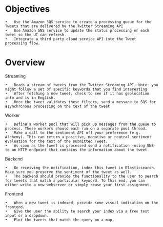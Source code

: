 # Objectives
	•	Use the Amazon SQS service to create a processing queue for the Tweets that are delivered by the Twitter Streaming API
	•	Use Amazon SNS service to update the status processing on each tweet so the UI can refresh.
	•	Integrate a third party cloud service API into the Tweet processing flow.

# Overview

Streaming

	•	Reads a stream of tweets from the Twitter Streaming API. Note: you might follow a set of specific keywords that you find interesting
	•	After fetching a new tweet, check to see if it has geolocation info and is in English.
	•	Once the tweet validates these filters, send a message to SQS for asynchronous processing on the text of the tweet

Worker

	•	Define a worker pool that will pick up messages from the queue to process. These workers should each run on a separate pool thread.
	•	Make a call to the sentiment API off your preference (e.g. Alchemy). This can return a positive, negative or neutral sentiment evaluation for the text of the submitted Tweet.
	•	As soon as the tweet is processed send a notification -using SNS- to an HTTP endpoint that contains the information about the tweet.
  
Backend

	•	On receiving the notification, index this tweet in Elasticsearch. Make sure you preserve the sentiment of the tweet as well.
	•	The backend should provide the functionality to the user to search for tweets that match a particular keyword. To this end, you can either write a new webserver or simply reuse your first assignment.

Frontend

	•	When a new tweet is indexed, provide some visual indication on the frontend. 
	•	Give the user the ability to search your index via a free text input or a dropdown.
	•	Plot the tweets that match the query on a map. 
